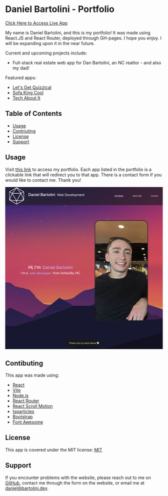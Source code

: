 # Daniel Bartolini - Portfolio

[Click Here to Access Live App](https://djbartolini.github.io/portfolio/)

My name is Daniel Bartolini, and this is my portfolio! It was made using React.JS and React Router, deployed through GH-pages. I hope you enjoy. I will be expanding upon it in the near future.

Current and upcoming projects include:
- Full-stack real estate web app for Dan Bartolini, an NC realtor - and also my dad!


Featured apps:
- [Let's Get Quizzical](https://young-fortress-52703.herokuapp.com/)
- [Sofa King Cool](https://young-fortress-52703.herokuapp.com/)
- [Tech About It](https://tech-about-it-blog.herokuapp.com/)

## Table of Contents
  * [Usage](#usage)
  * [Contriuting](contributing)
  * [License](#license)
  * [Support](support)

## Usage
Visit [this link](https://djbartolini.github.io/portfolio/) to access my portfolio. Each app listed in the portfolio is a clickable link that will redirect you to that app. There is a contact form if you would like to contact me. Thank you!

![Screenshot](./public/assets/demo-screenshot.png)

## Contibuting
This app was made using:
* [React](https://reactjs.org/)
* [Vite](https://vitejs.dev/)
* [Node.js](https://nodejs.org/en/)
* [React Router](https://reactrouter.com/en/main)
* [React Scroll Motion](https://www.npmjs.com/package/react-scroll-motion)
* [tsparticles](https://particles.js.org/)
* [Bootstrap](https://getbootstrap.com/)
* [Font Awesome](https://fontawesome.com/)

## License
This app is covered under the MIT license: [MIT](https://opensource.org/licenses/MIT)

## Support  
If you encounter problems with the website, please reach out to me on [GitHub](https://github.com/djbartolini), contact me through the form on the website, or email me at daniel@bartolini.dev.
